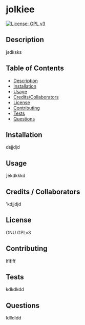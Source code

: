 # jolkiee
[![License: GPL v3](https://img.shields.io/badge/License-GPLv3-blue.svg)](https://www.gnu.org/licenses/gpl-3.0)

## Description
jsdksks

## Table of Contents
- [Description](#description)
- [Installation](#installation)
- [Usage](#usage)
- [Credits/Collaborators](#credits)
- [License](#license)
- [Contributing](#contributing)
- [Tests](#tests)
- [Questions](#questions)

## Installation
dsjjdjd

## Usage
]ekdkkkd

## Credits / Collaborators
'kdjjdjd

## License
GNU GPLv3

## Contributing
lflflff

## Tests
kdkdkdd

## Questions
ldlldldd
